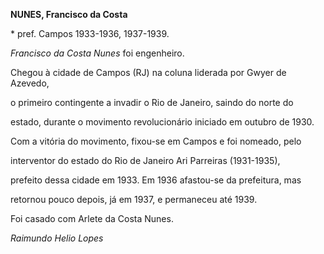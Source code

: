 **NUNES, Francisco da Costa**



\* pref. Campos 1933-1936, 1937-1939.



*Francisco da Costa Nunes* foi engenheiro.



Chegou à cidade de Campos (RJ) na coluna liderada por Gwyer de Azevedo,

o primeiro contingente a invadir o Rio de Janeiro, saindo do norte do

estado, durante o movimento revolucionário iniciado em outubro de 1930.

Com a vitória do movimento, fixou-se em Campos e foi nomeado, pelo

interventor do estado do Rio de Janeiro Ari Parreiras (1931-1935),

prefeito dessa cidade em 1933. Em 1936 afastou-se da prefeitura, mas

retornou pouco depois, já em 1937, e permaneceu até 1939.



Foi casado com Arlete da Costa Nunes.



*Raimundo Helio Lopes*



